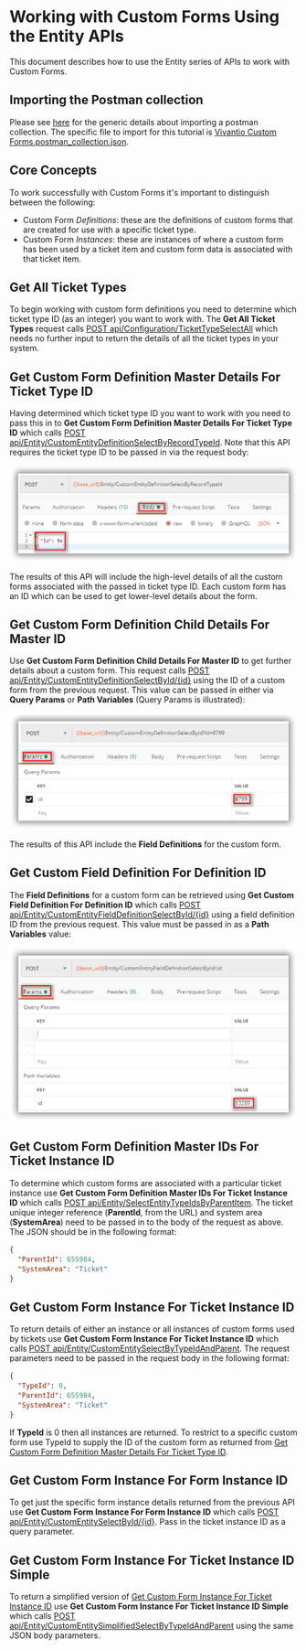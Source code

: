 # Working with Custom Forms Using the Entity APIs

This document describes how to use the Entity series of APIs to work with Custom Forms.

## Importing the Postman collection

Please see [here](importing-a-postman-collection.md) for the generic details about importing a postman collection. The specific file to import for this tutorial is [Vivantio Custom Forms.postman_collection.json](https://github.com/Vivantio/apitutorials/blob/master/Vivantio%20Custom%20Forms.postman_collection.json).


## Core Concepts

To work successfully with Custom Forms it's important to distinguish between the following:

- Custom Form *Definitions*: these are the definitions of custom forms that are created for use with a specific ticket type.
- Custom Form *Instances*: these are instances of where a custom form has been used by a ticket item and custom form data is associated with that ticket item.

## Get All Ticket Types

To begin working with custom form definitions you need to determine which ticket type ID (as an integer) you want to work with. The **Get All Ticket Types** request calls [POST api/Configuration/TicketTypeSelectAll](https://webservices-na01.vivantio.com/Help/Api/POST-api-Configuration-TicketTypeSelectAll) which needs no further input to return the details of all the ticket types in your system.

## Get Custom Form Definition Master Details For Ticket Type ID

Having determined which ticket type ID you want to work with you need to pass this in to **Get Custom Form Definition Master Details For Ticket Type ID** which calls [POST api/Entity/CustomEntityDefinitionSelectByRecordTypeId](https://webservices-na01.vivantio.com/Help/Api/POST-api-Entity-CustomEntityDefinitionSelectByRecordTypeId). Note that this API requires the ticket type ID to be passed in via the request body:

![postman-request-body](images/postman-request-body.png)

The results of this API will include the high-level details of all the custom forms associated with the passed in ticket type ID. Each custom form has an ID which can be used to get lower-level details about the form.

## Get Custom Form Definition Child Details For Master ID

Use **Get Custom Form Definition Child Details For Master ID** to get further details about a custom form. This request calls [POST api/Entity/CustomEntityDefinitionSelectById/{id}](https://webservices-na01.vivantio.com/Help/Api/POST-api-Entity-CustomEntityDefinitionSelectById-id) using the ID of a custom form from the previous request. This value can be passed in either via **Query Params** or **Path Variables** (Query Params is illustrated):

![postman-request-params-query](images/postman-request-params-query.png)

The results of this API include the **Field Definitions** for the custom form.

## Get Custom Field Definition For Definition ID

The **Field Definitions** for a custom form can be retrieved using **Get Custom Field Definition For Definition ID** which calls [POST api/Entity/CustomEntityFieldDefinitionSelectById/{id}](https://webservices-na01.vivantio.com/Help/Api/POST-api-Entity-CustomEntityFieldDefinitionSelectById-id) using a field definition ID from the previous request. This value must be passed in as a **Path Variables** value:

![postman-request-params-path](images/postman-request-params-path.png)

## Get Custom Form Definition Master IDs For Ticket Instance ID

To determine which custom forms are associated with a particular ticket instance use **Get Custom Form Definition Master IDs For Ticket Instance ID** which calls [POST api/Entity/SelectEntityTypeIdsByParentItem](https://webservices-na01.vivantio.com/Help/Api/POST-api-Entity-SelectEntityTypeIdsByParentItem). The ticket unique integer reference (**ParentId**, from the URL) and system area (**SystemArea**) need to be passed in to the body of the request as above. The JSON should be in the following format:

```JSON
{
  "ParentId": 655984,
  "SystemArea": "Ticket"
}
```

## Get Custom Form Instance For Ticket Instance ID

To return details of either an instance or all instances of custom forms used by tickets use **Get Custom Form Instance For Ticket Instance ID** which calls [POST api/Entity/CustomEntitySelectByTypeIdAndParent](https://webservices-na01.vivantio.com/Help/Api/POST-api-Entity-CustomEntitySelectByTypeIdAndParent). The request parameters need to be passed in the request body in the following format:

```JSON
{
  "TypeId": 0,
  "ParentId": 655984,
  "SystemArea": "Ticket"
}
```

If **TypeId** is 0 then all instances are returned. To restrict to a specific custom form use TypeId to supply the ID of the custom form as returned from [Get Custom Form Definition Master Details For Ticket Type ID](working-with-custom-forms-using-entity-apis.md#get-custom-form-definition-master-details-for-ticket-type-id).

## Get Custom Form Instance For Form Instance ID

To get just the specific form instance details returned from the previous API use **Get Custom Form Instance For Form Instance ID** which calls [POST api/Entity/CustomEntitySelectById/{id}](https://webservices-na01.vivantio.com/Help/Api/POST-api-Entity-CustomEntitySelectById-id). Pass in the ticket instance ID as a query parameter.

## Get Custom Form Instance For Ticket Instance ID Simple

To return a simplified version of [Get Custom Form Instance For Ticket Instance ID](working-with-custom-forms-using-entity-apis.md#get-custom-form-instance-for-ticket-instance-id) use **Get Custom Form Instance For Ticket Instance ID Simple** which calls [POST api/Entity/CustomEntitySimplifiedSelectByTypeIdAndParent](https://webservices-na01.vivantio.com/Help/Api/POST-api-Entity-CustomEntitySimplifiedSelectByTypeIdAndParent) using the same JSON body parameters.

